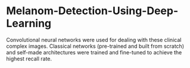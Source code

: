 # Melanom-Detection-Using-Deep-Learning
Convolutional neural networks were used for dealing with these clinical complex images.
Classical networks (pre-trained and built from scratch) and self-made architectures were trained and fine-tuned to achieve the highest recall rate.
